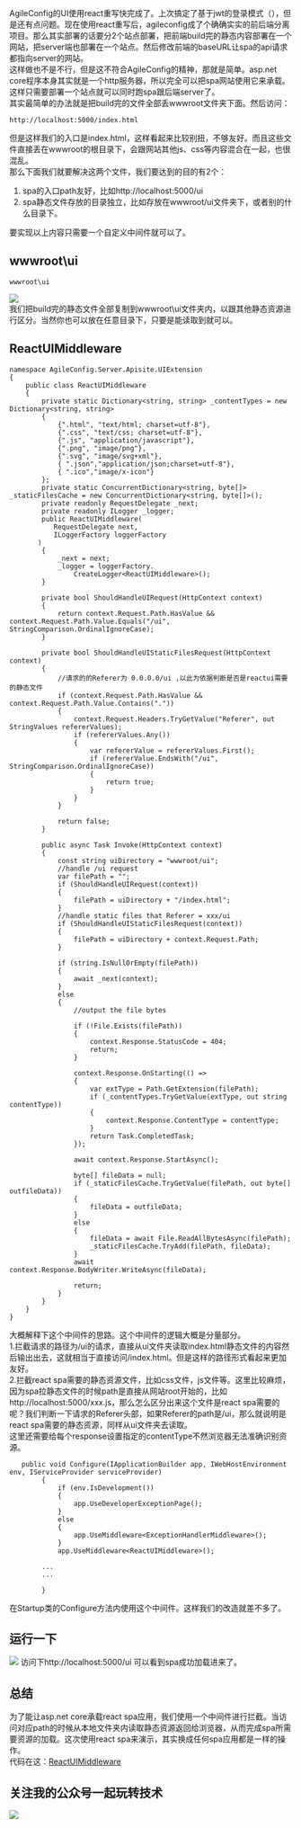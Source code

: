 AgileConfig的UI使用react重写快完成了。上次搞定了基于jwt的登录模式（[]()），但是还有点问题。现在使用react重写后，agileconfig成了个确确实实的前后端分离项目。那么其实部署的话要分2个站点部署，把前端build完的静态内容部署在一个网站，把server端也部署在一个站点。然后修改前端的baseURL让spa的api请求都指向server的网站。   
这样做也不是不行，但是这不符合AgileConfig的精神，那就是简单。asp.net core程序本身其实就是一个http服务器，所以完全可以把spa网站使用它来承载。这样只需要部署一个站点就可以同时跑spa跟后端server了。   
其实最简单的办法就是把build完的文件全部丢wwwroot文件夹下面。然后访问：
```
http://localhost:5000/index.html
```
但是这样我们的入口是index.html，这样看起来比较别扭，不够友好。而且这些文件直接丢在wwwroot的根目录下，会跟网站其他js、css等内容混合在一起，也很混乱。   
那么下面我们就要解决这两个文件，我们要达到的目的有2个：
1. spa的入口path友好，比如http://localhost:5000/ui
2. spa静态文件存放的目录独立，比如存放在wwwroot/ui文件夹下，或者别的什么目录下。   

要实现以上内容只需要一个自定义中间件就可以了。
## wwwroot\ui
```
wwwroot\ui
```
![](https://ftp.bmp.ovh/imgs/2021/03/ba20f594eb1e42f9.png)    
我们把build完的静态文件全部复制到wwwroot\ui文件夹内，以跟其他静态资源进行区分。当然你也可以放在任意目录下，只要是能读取到就可以。    
## ReactUIMiddleware
```
namespace AgileConfig.Server.Apisite.UIExtension
{
    public class ReactUIMiddleware
    {
        private static Dictionary<string, string> _contentTypes = new Dictionary<string, string>
        {
            {".html", "text/html; charset=utf-8"},
            {".css", "text/css; charset=utf-8"},
            {".js", "application/javascript"},
            {".png", "image/png"},
            {".svg", "image/svg+xml"},
            { ".json","application/json;charset=utf-8"},
            { ".ico","image/x-icon"}
        };
        private static ConcurrentDictionary<string, byte[]> _staticFilesCache = new ConcurrentDictionary<string, byte[]>();
        private readonly RequestDelegate _next;
        private readonly ILogger _logger;
        public ReactUIMiddleware(
           RequestDelegate next,
           ILoggerFactory loggerFactory
       )
        {
            _next = next;
            _logger = loggerFactory.
                CreateLogger<ReactUIMiddleware>();
        }

        private bool ShouldHandleUIRequest(HttpContext context)
        {
            return context.Request.Path.HasValue && context.Request.Path.Value.Equals("/ui", StringComparison.OrdinalIgnoreCase);
        }

        private bool ShouldHandleUIStaticFilesRequest(HttpContext context)
        {
            //请求的的Referer为 0.0.0.0/ui ,以此为依据判断是否是reactui需要的静态文件
            if (context.Request.Path.HasValue && context.Request.Path.Value.Contains("."))
            {
                context.Request.Headers.TryGetValue("Referer", out StringValues refererValues);
                if (refererValues.Any())
                {
                    var refererValue = refererValues.First();
                    if (refererValue.EndsWith("/ui", StringComparison.OrdinalIgnoreCase))
                    {
                        return true;
                    }
                }
            }

            return false;
        }

        public async Task Invoke(HttpContext context)
        {
            const string uiDirectory = "wwwroot/ui";
            //handle /ui request
            var filePath = "";
            if (ShouldHandleUIRequest(context))
            {
                filePath = uiDirectory + "/index.html";
            }
            //handle static files that Referer = xxx/ui
            if (ShouldHandleUIStaticFilesRequest(context))
            {
                filePath = uiDirectory + context.Request.Path;
            }

            if (string.IsNullOrEmpty(filePath))
            {
                await _next(context);
            }
            else
            {
                //output the file bytes

                if (!File.Exists(filePath))
                {
                    context.Response.StatusCode = 404;
                    return;
                }

                context.Response.OnStarting(() =>
                {
                    var extType = Path.GetExtension(filePath);
                    if (_contentTypes.TryGetValue(extType, out string contentType))
                    {
                        context.Response.ContentType = contentType;
                    }
                    return Task.CompletedTask;
                });

                await context.Response.StartAsync();

                byte[] fileData = null;
                if (_staticFilesCache.TryGetValue(filePath, out byte[] outfileData))
                {
                    fileData = outfileData;
                }
                else
                {
                    fileData = await File.ReadAllBytesAsync(filePath);
                    _staticFilesCache.TryAdd(filePath, fileData);
                }
                await context.Response.BodyWriter.WriteAsync(fileData);

                return;
            }
        }
    }
}

```
大概解释下这个中间件的思路。这个中间件的逻辑大概是分量部分。    
1.拦截请求的路径为/ui的请求，直接从ui文件夹读取index.html静态文件的内容然后输出出去，这就相当于直接访问/index.html。但是这样的路径形式看起来更加友好。   
2.拦截react spa需要的静态资源文件，比如css文件，js文件等。这里比较麻烦，因为spa拉静态文件的时候path是直接从网站root开始的，比如http://localhost:5000/xxx.js，那么怎么区分出来这个文件是react spa需要的呢？我们判断一下请求的Referer头部，如果Referer的path是/ui，那么就说明是react spa需要的静态资源，同样从ui文件夹去读取。    
这里还需要给每个response设置指定的contentType不然浏览器无法准确识别资源。
```
   public void Configure(IApplicationBuilder app, IWebHostEnvironment env, IServiceProvider serviceProvider)
        {
            if (env.IsDevelopment())
            {
                app.UseDeveloperExceptionPage();
            }
            else
            {
                app.UseMiddleware<ExceptionHandlerMiddleware>();
            }
            app.UseMiddleware<ReactUIMiddleware>();
        
        ...
        ...

        }
```
在Startup类的Configure方法内使用这个中间件。这样我们的改造就差不多了。
## 运行一下
![](https://ftp.bmp.ovh/imgs/2021/03/53e29c9fe3b1d2cd.png)
访问下http://localhost:5000/ui 可以看到spa成功加载进来了。
## 总结
为了能让asp.net core承载react spa应用，我们使用一个中间件进行拦截。当访问对应path的时候从本地文件夹内读取静态资源返回给浏览器，从而完成spa所需要资源的加载。这次使用react spa来演示，其实换成任何spa应用都是一样的操作。    
代码在这：[ReactUIMiddleware](https://github.com/kklldog/AgileConfig/blob/master/AgileConfig.Server.Apisite/UIExtension/ReactUIMiddleware.cs) 
## 关注我的公众号一起玩转技术   
![](https://s1.ax1x.com/2020/06/29/NfQjds.jpg)